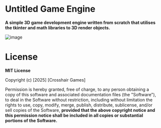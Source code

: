 # Untitled Game Engine

**A simple 3D game development engine written from scratch that utilises the tkinter and math libraries to 3D render objects.**

![image](https://github.com/user-attachments/assets/80180619-5424-4c25-9155-f340370dacb4)

# License

**MIT License**

Copyright (c) [2025] [Crosshair Games]

Permission is hereby granted, free of charge, to any person obtaining a copy
of this software and associated documentation files (the "Software"), to deal
in the Software without restriction, including without limitation the rights
to use, copy, modify, merge, publish, distribute, sublicense, and/or sell
copies of the Software, **provided that the above copyright notice and this
permission notice shall be included in all copies or substantial portions of the Software.**
